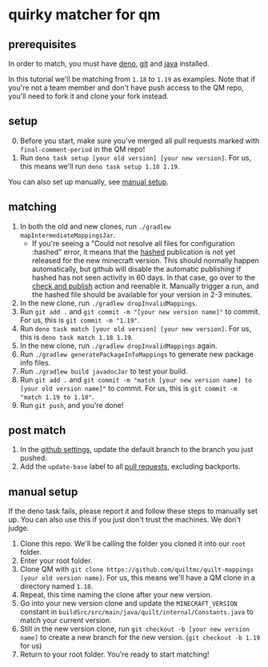 # quirky matcher for qm

## prerequisites

In order to match, you must have [deno](https://deno.com/manual/getting_started/installation), [git](https://git-scm.com/downloads) and [java](https://adoptium.net/temurin/releases/) installed.

In this tutorial we'll be matching from `1.18` to `1.19` as examples. Note that if you're not a team member and don't have push access to the QM repo, you'll need to fork it and clone your fork instead.

## setup

0. Before you start, make sure you've merged all pull requests marked with `final-comment-period` in the QM repo!
1. Run `deno task setup [your old version] [your new version]`. For us, this means we'll run `deno task setup 1.18 1.19`.

You can also set up manually, see [manual setup](#manual-setup).

## matching

1. In both the old and new clones, run `./gradlew mapIntermediateMappingsJar`.
   - If you're seeing a "Could not resolve all files for configuration :hashed" error, it means that the [hashed](https://github.com/QuiltMC/mappings-hasher) publication is not yet released for the new minecraft version. This should normally happen automatically, but github will disable the automatic publishing if hashed has not seen activity in 60 days. In that case, go over to the [check and publish](https://github.com/QuiltMC/mappings-hasher/actions/workflows/check-and-publish.yml) action and reenable it. Manually trigger a run, and the hashed file should be available for your version in 2-3 minutes.
3. In the new clone, run `./gradlew dropInvalidMappings`.
4. Run `git add .` and `git commit -m "[your new version name]"` to commit. For us, this is `git commit -m "1.19"`.
5. Run `deno task match [your old version] [your new version]`. For us, this is `deno task match 1.18 1.19`.
6. In the new clone, run `./gradlew dropInvalidMappings` again.
7. Run `./gradlew generatePackageInfoMappings` to generate new package info files.
8. Run `./gradlew build javadocJar` to test your build.
9. Run `git add .` and `git commit -m "match [your new version name] to [your old version name]"` to commit. For us, this is `git commit -m "match 1.19 to 1.18"`.
10. Run `git push`, and you're done!

## post match

1. In the [github settings](https://github.com/QuiltMC/quilt-mappings/settings), update the default branch to the branch you just pushed.
2. Add the `update-base` label to all [pull requests](https://github.com/QuiltMC/quilt-mappings/pulls), excluding backports.

## manual setup

If the deno task fails, please report it and follow these steps to manually set up. You can also use this if you just don't trust the machines. We don't judge.

1. Clone this repo. We'll be calling the folder you cloned it into our `root` folder.
2. Enter your root folder.
3. Clone QM with `git clone https://github.com/quiltmc/quilt-mappings [your old version name]`. For us, this means we'll have a QM clone in a directory named `1.18`.
4. Repeat, this time naming the clone after your new version.
5. Go into your new version clone and update the `MINECRAFT_VERSION` constant in `buildSrc/src/main/java/quilt/internal/Constants.java` to match your current version.
6. Still in the new version clone, run `git checkout -b [your new version name]` to create a new branch for the new version. (`git checkout -b 1.19` for us)
7. Return to your root folder. You're ready to start matching!

